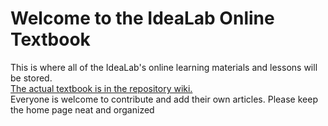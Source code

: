 Welcome to the IdeaLab Online Textbook
===============
This is where all of the IdeaLab's online learning materials and lessons will be stored.  
[The actual textbook is in the repository wiki.](https://github.com/idea-lab/Textbook/wiki)  
Everyone is welcome to contribute and add their own articles. Please keep the home page neat and organized
